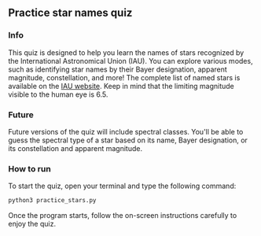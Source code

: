 ## Practice star names quiz

### Info
This quiz is designed to help you learn the names of stars recognized by the International Astronomical Union (IAU). You can explore various modes, such as identifying star names by their Bayer designation, apparent magnitude, constellation, and more! The complete list of named stars is available on the [IAU website](https://www.iau.org/public/themes/naming_stars/#n4). Keep in mind that the limiting magnitude visible to the human eye is 6.5.


### Future
Future versions of the quiz will include spectral classes. You'll be able to guess the spectral type of a star based on its name, Bayer designation, or its constellation and apparent magnitude.

### How to run
To start the quiz, open your terminal and type the following command:

```bash
python3 practice_stars.py
```
Once the program starts, follow the on-screen instructions carefully to enjoy the quiz.